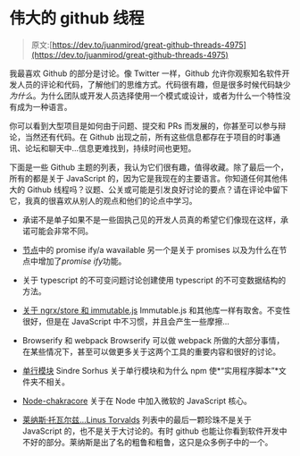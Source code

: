 # 伟大的 github 线程

> 原文:[https://dev.to/juanmirod/great-github-threads-4975](https://dev.to/juanmirod/great-github-threads-4975)

我最喜欢 Github 的部分是讨论。像 Twitter 一样，Github 允许你观察知名软件开发人员的评论和代码，了解他们的思维方式。代码很有趣，但是很多时候代码缺少*为什么*。为什么团队或开发人员选择使用一个模式或设计，或者为什么一个特性没有成为一种语言。

你可以看到大型项目是如何由于问题、提交和 PRs 而发展的，你甚至可以参与辩论，当然还有代码。在 Github 出现之前，所有这些信息都存在于项目的时事通讯、论坛和聊天中...信息更难找到，持续时间也更短。

下面是一些 Github 主题的列表，我认为它们很有趣，值得收藏。除了最后一个，所有的都是关于 JavaScript 的，因为它是我现在的主要语言。你知道任何其他伟大的 Github 线程吗？议题、公关或可能是引发良好讨论的要点？请在评论中留下它，我真的很喜欢从别人的观点和他们的论点中学习。

*   承诺不是单子如果不是一些固执己见的开发人员真的希望它们像现在这样，承诺可能会非常不同。

*   [节点](https://github.com/nodejs/CTC/issues/12)中的 promise ify/a wavailable 另一个是关于 promises 以及为什么在节点中增加了*promise ify*功能。

*   关于 typescript 的不可变问题讨论创建使用 typescript 的不可变数据结构的方法。

*   [关于 ngrx/store 和 immutable.js](https://github.com/ngrx/store/issues/23) Immutable.js 和其他库一样有取舍。不变性很好，但是在 JavaScript 中不习惯，并且会产生一些摩擦...

*   Browserify 和 webpack Browserify 可以做 webpack 所做的大部分事情，在某些情况下，甚至可以做更多关于这两个工具的重要内容和很好的讨论。

*   [单行模块](https://github.com/sindresorhus/ama/issues/10#issuecomment-117766328) Sindre Sorhus 关于单行模块和为什么 npm 使*“实用程序脚本”*文件夹不相关。

*   [Node-chakracore](https://github.com/nodejs/node/pull/4765) 关于在 Node 中加入微软的 JavaScript 核心。

*   [莱纳斯·托瓦尔兹...Linus Torvalds](https://github.com/torvalds/linux/pull/17#issuecomment-5654674) 列表中的最后一颗珍珠不是关于 JavaScript 的，也不是关于大讨论的。有时 github 也能让你看到软件开发中不好的部分。莱纳斯是出了名的粗鲁和粗鲁，这只是众多例子中的一个。